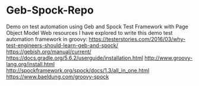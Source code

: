 # Geb-Spock-Repo
Demo on test automation using Geb and  Spock Test Framework with Page Object Model
Web resources I have explored to write this demo test automation framework in groovy:
https://testerstories.com/2016/03/why-test-engineers-should-learn-geb-and-spock/ 
https://gebish.org/manual/current/
https://docs.gradle.org/5.6.2/userguide/installation.html
http://www.groovy-lang.org/install.html
http://spockframework.org/spock/docs/1.3/all_in_one.html
https://www.baeldung.com/groovy-spock
